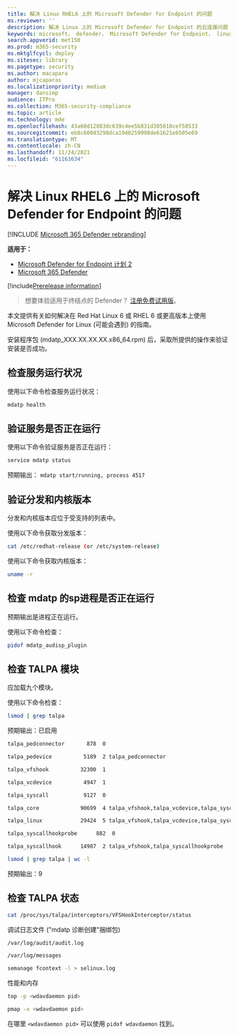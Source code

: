 ```yaml
---
title: 解决 Linux RHEL6 上的 Microsoft Defender for Endpoint 的问题
ms.reviewer: ''
description: 解决 Linux 上的 Microsoft Defender for Endpoint 的云连接问题
keywords: microsoft， defender， Microsoft Defender for Endpoint， linux， 云， 连接， 通信
search.appverid: met150
ms.prod: m365-security
ms.mktglfcycl: deploy
ms.sitesec: library
ms.pagetype: security
ms.author: macapara
author: mjcaparas
ms.localizationpriority: medium
manager: dansimp
audience: ITPro
ms.collection: M365-security-compliance
ms.topic: article
ms.technology: mde
ms.openlocfilehash: 43a60d12883dc639c4ee5b831d305010cef58533
ms.sourcegitcommit: eb8c600d3298dca1940259998de61621e6505e69
ms.translationtype: MT
ms.contentlocale: zh-CN
ms.lasthandoff: 11/24/2021
ms.locfileid: "61163634"
---
```

# <a name="troubleshoot-issues-for-microsoft-defender-for-endpoint-on-linux-rhel6"></a>解决 Linux RHEL6 上的 Microsoft Defender for Endpoint 的问题

[!INCLUDE [Microsoft 365 Defender rebranding](../../includes/microsoft-defender.md)]

**适用于：**
- [Microsoft Defender for Endpoint 计划 2](https://go.microsoft.com/fwlink/p/?linkid=2154037)
- [Microsoft 365 Defender](https://go.microsoft.com/fwlink/?linkid=2118804)

[!include[Prerelease information](../../includes/prerelease.md)]

> 想要体验适用于终结点的 Defender？ [注册免费试用版](https://signup.microsoft.com/create-account/signup?products=7f379fee-c4f9-4278-b0a1-e4c8c2fcdf7e&ru=https://aka.ms/MDEp2OpenTrial?ocid=docs-wdatp-investigateip-abovefoldlink)。

本文提供有关如何解决在 Red Hat Linux 6 或 RHEL 6 或更高版本上使用 Microsoft Defender for Linux (可能会遇到) 的指南。 

安装程序包 (mdatp_XXX.XX.XX.XX.x86_64.rpm) 后，采取所提供的操作来验证安装是否成功。 


## <a name="check-the-service-health"></a>检查服务运行状况

使用以下命令检查服务运行状况：

```bash
mdatp health 
```

## <a name="verify-that-the-service-is-running"></a>验证服务是否正在运行

使用以下命令验证服务是否正在运行：

```bash
service mdatp status 
```

预期输出： `mdatp start/running, process 4517`

## <a name="verify-the-distribution-and-kernel-version"></a>验证分发和内核版本
分发和内核版本应位于受支持的列表中。

使用以下命令获取分发版本：

```bash
cat /etc/redhat-release (or /etc/system-release) 
```

使用以下命令获取内核版本：

```bash
uname -r
```
## <a name="check-if-mdatp-audisp-process-is-running"></a>检查 mdatp 的sp进程是否正在运行 
预期输出是进程正在运行。

使用以下命令检查：

```bash
pidof mdatp_audisp_plugin 
```

## <a name="check-talpa-modules"></a>检查 TALPA 模块
应加载九个模块。 

使用以下命令检查：

```bash
lsmod | grep talpa
```

预期输出：已启用

```bash
talpa_pedconnector       878  0 

talpa_pedevice          5189  2 talpa_pedconnector 

talpa_vfshook          32300  1 

talpa_vcdevice          4947  1 

talpa_syscall           9127  0 

talpa_core             90699  4 talpa_vfshook,talpa_vcdevice,talpa_syscall 

talpa_linux            29424  5 talpa_vfshook,talpa_vcdevice,talpa_syscall,talpa_core 

talpa_syscallhookprobe      882  0 

talpa_syscallhook      14987  2 talpa_vfshook,talpa_syscallhookprobe 
```


```bash
lsmod | grep talpa | wc -l 
```

预期输出：9

## <a name="check-talpa-status"></a>检查 TALPA 状态

```bash
cat /proc/sys/talpa/interceptors/VFSHookInterceptor/status 
```

调试日志文件 ("mdatp 诊断创建"捆绑包)  

```bash
/var/log/audit/audit.log 

/var/log/messages 

semanage fcontext -l > selinux.log 
```
 

性能和内存 

```bash
top -p <wdavdaemon pid>      

pmap -x <wdavdaemon pid> 
```

在哪里 `<wdavdaemon pid>` 可以使用 `pidof wdavdaemon` 找到。

